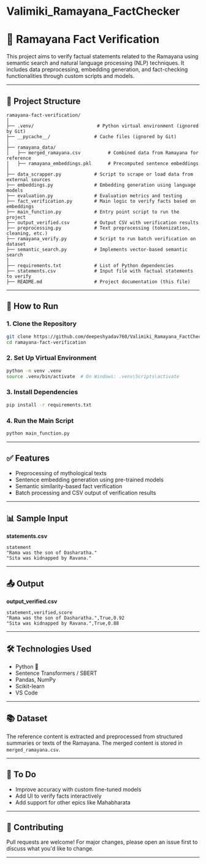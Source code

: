 # Valimiki_Ramayana_FactChecker
# 🧠 Ramayana Fact Verification

This project aims to verify factual statements related to the Ramayana using semantic search and natural language processing (NLP) techniques. It includes data preprocessing, embedding generation, and fact-checking functionalities through custom scripts and models.

---

## 📁 Project Structure

```
ramayana-fact-verification/
│
├── .venv/                       # Python virtual environment (ignored by Git)
├── __pycache__/                # Cache files (ignored by Git)
│
├── ramayana_data/
│   ├── merged_ramayana.csv          # Combined data from Ramayana for reference
│   ├── ramayana_embeddings.pkl      # Precomputed sentence embeddings
│
├── data_scrapper.py            # Script to scrape or load data from external sources
├── embeddings.py               # Embedding generation using language models
├── evaluation.py               # Evaluation metrics and testing
├── fact_verification.py        # Main logic to verify facts based on embeddings
├── main_function.py            # Entry point script to run the project
├── output_verified.csv         # Output CSV with verification results
├── preprocessing.py            # Text preprocessing (tokenization, cleaning, etc.)
├── ramayana_verify.py          # Script to run batch verification on dataset
├── semantic_search.py          # Implements vector-based semantic search
│
├── requirements.txt            # List of Python dependencies
├── statements.csv              # Input file with factual statements to verify
├── README.md                   # Project documentation (this file)
```

---

## 🚀 How to Run

### 1. Clone the Repository

```bash
git clone https://github.com/deepeshyadav760/Valimiki_Ramayana_FactChecker.git
cd ramayana-fact-verification
```

### 2. Set Up Virtual Environment

```bash
python -m venv .venv
source .venv/bin/activate  # On Windows: .venv\Scripts\activate
```

### 3. Install Dependencies

```bash
pip install -r requirements.txt
```

### 4. Run the Main Script

```bash
python main_function.py
```

---

## ✅ Features

- Preprocessing of mythological texts
- Sentence embedding generation using pre-trained models
- Semantic similarity-based fact verification
- Batch processing and CSV output of verification results

---

## 📊 Sample Input

**statements.csv**
```csv
statement
"Rama was the son of Dasharatha."
"Sita was kidnapped by Ravana."
```

---

## 📤 Output

**output_verified.csv**
```csv
statement,verified,score
"Rama was the son of Dasharatha.",True,0.92
"Sita was kidnapped by Ravana.",True,0.88
```

---

## 🛠️ Technologies Used

- Python 🐍
- Sentence Transformers / SBERT
- Pandas, NumPy
- Scikit-learn
- VS Code

---

## 📚 Dataset

The reference content is extracted and preprocessed from structured summaries or texts of the Ramayana. The merged content is stored in `merged_ramayana.csv`.

---

## 📌 To Do

- Improve accuracy with custom fine-tuned models
- Add UI to verify facts interactively
- Add support for other epics like Mahabharata

---

## 🤝 Contributing

Pull requests are welcome! For major changes, please open an issue first to discuss what you'd like to change.

---